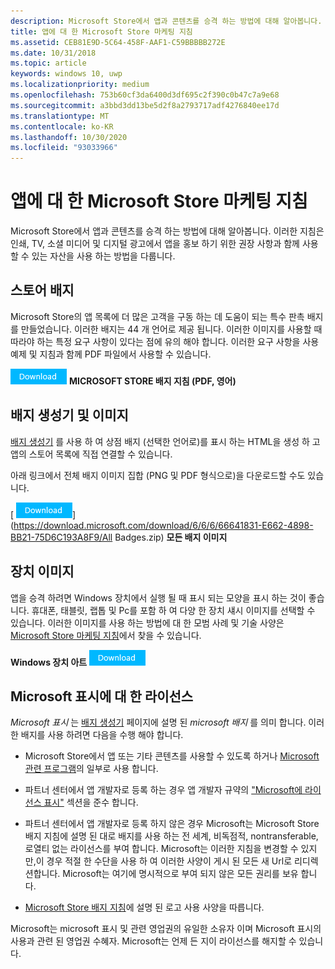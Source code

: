 ```yaml
---
description: Microsoft Store에서 앱과 콘텐츠를 승격 하는 방법에 대해 알아봅니다. 이러한 지침은 인쇄, TV, 소셜 미디어 및 디지털 광고에서 앱을 홍보 하기 위한 권장 사항과 함께 사용할 수 있는 자산을 사용 하는 방법을 다룹니다.
title: 앱에 대 한 Microsoft Store 마케팅 지침
ms.assetid: CEB81E9D-5C64-458F-AAF1-C59BBBBB272E
ms.date: 10/31/2018
ms.topic: article
keywords: windows 10, uwp
ms.localizationpriority: medium
ms.openlocfilehash: 753b60cf3da6400d3df695c2f390c0b47c7a9e68
ms.sourcegitcommit: a3bbd3dd13be5d2f8a2793717adf4276840ee17d
ms.translationtype: MT
ms.contentlocale: ko-KR
ms.lasthandoff: 10/30/2020
ms.locfileid: "93033966"
---
```

# <a name="microsoft-store-marketing-guidelines-for-apps"></a>앱에 대 한 Microsoft Store 마케팅 지침

Microsoft Store에서 앱과 콘텐츠를 승격 하는 방법에 대해 알아봅니다. 이러한 지침은 인쇄, TV, 소셜 미디어 및 디지털 광고에서 앱을 홍보 하기 위한 권장 사항과 함께 사용할 수 있는 자산을 사용 하는 방법을 다룹니다.

## <a name="store-badges"></a>스토어 배지

Microsoft Store의 앱 목록에 더 많은 고객을 구동 하는 데 도움이 되는 특수 판촉 배지를 만들었습니다. 이러한 배지는 44 개 언어로 제공 됩니다. 이러한 이미지를 사용할 때 따라야 하는 특정 요구 사항이 있다는 점에 유의 해야 합니다. 이러한 요구 사항을 사용 예제 및 지침과 함께 PDF 파일에서 사용할 수 있습니다.

[ ![ 다운로드 단추](images/downloadbutton.png)](https://download.microsoft.com/download/0/7/D/07DF43D4-B1A8-4D38-BC02-4903BB36CEE8/Microsoft_Store_Badge_Guidelines.pdf) **MICROSOFT STORE 배지 지침 (PDF, 영어)**


## <a name="badge-generator-and-images"></a>배지 생성기 및 이미지

[배지 생성기](https://developer.microsoft.com/store/badges) 를 사용 하 여 상점 배지 (선택한 언어로)를 표시 하는 HTML을 생성 하 고 앱의 스토어 목록에 직접 연결할 수 있습니다.

아래 링크에서 전체 배지 이미지 집합 (PNG 및 PDF 형식으로)을 다운로드할 수도 있습니다.

[ ![ 다운로드 단추](images/downloadbutton.png)](https://download.microsoft.com/download/6/6/6/66641831-E662-4898-BB21-75D6C193A8F9/All Badges.zip) **모든 배지 이미지**


## <a name="device-images"></a>장치 이미지

앱을 승격 하려면 Windows 장치에서 실행 될 때 표시 되는 모양을 표시 하는 것이 좋습니다. 휴대폰, 태블릿, 랩톱 및 Pc를 포함 하 여 다양 한 장치 섀시 이미지를 선택할 수 있습니다. 이러한 이미지를 사용 하는 방법에 대 한 모범 사례 및 기술 사양은 [Microsoft Store 마케팅 지침](https://download.microsoft.com/download/0/7/D/07DF43D4-B1A8-4D38-BC02-4903BB36CEE8/Microsoft_Store_Badge_Guidelines.pdf)에서 찾을 수 있습니다.

**Windows 장치 아트** [ ![ 다운로드 단추](images/downloadbutton.png)](https://download.microsoft.com/download/1/A/5/1A58A23A-1388-4097-B441-A3E8DBC14849/Windows_Store_Device_Art.zip)

## <a name="license-to-microsoft-marks"></a>Microsoft 표시에 대 한 라이선스

*Microsoft 표시* 는 [배지 생성기](https://developer.microsoft.com/store/badges) 페이지에 설명 된 *microsoft 배지* 를 의미 합니다. 이러한 배지를 사용 하려면 다음을 수행 해야 합니다.

-   Microsoft Store에서 앱 또는 기타 콘텐츠를 사용할 수 있도록 하거나 [Microsoft 관련 프로그램](https://www.microsoftaffiliates.com/)의 일부로 사용 합니다.

-   파트너 센터에서 앱 개발자로 등록 하는 경우 앱 개발자 규약의 ["Microsoft에 라이선스 표시"](/legal/windows/agreements/app-developer-agreement#license_to_mark) 섹션을 준수 합니다.

-   파트너 센터에서 앱 개발자로 등록 하지 않은 경우 Microsoft는 Microsoft Store 배지 지침에 설명 된 대로 배지를 사용 하는 전 세계, 비독점적, nontransferable, 로열티 없는 라이선스를 부여 합니다. Microsoft는 이러한 지침을 변경할 수 있지만,이 경우 적절 한 수단을 사용 하 여 이러한 사양이 게시 된 모든 새 Url로 리디렉션합니다. Microsoft는 여기에 명시적으로 부여 되지 않은 모든 권리를 보유 합니다.

-   [Microsoft Store 배지 지침](https://download.microsoft.com/download/0/7/D/07DF43D4-B1A8-4D38-BC02-4903BB36CEE8/Microsoft_Store_Badge_Guidelines.pdf)에 설명 된 로고 사용 사양을 따릅니다.

Microsoft는 microsoft 표시 및 관련 영업권의 유일한 소유자 이며 Microsoft 표시의 사용과 관련 된 영업권 수혜자. Microsoft는 언제 든 지이 라이선스를 해지할 수 있습니다.

 

 
